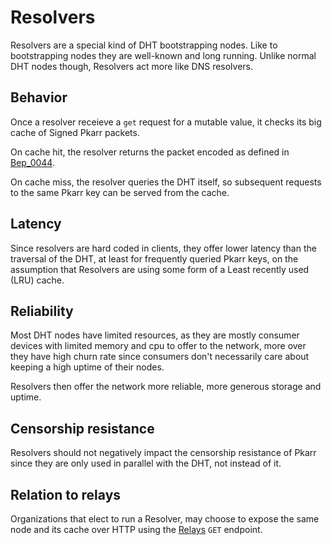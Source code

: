 # Resolvers

Resolvers are a special kind of DHT bootstrapping nodes. Like to bootstrapping nodes they are well-known and long running. Unlike normal DHT nodes though, Resolvers act more like DNS resolvers.

## Behavior

Once a resolver receieve a `get` request for a mutable value, it checks its big cache of Signed Pkarr packets.

On cache hit, the resolver returns the packet encoded as defined in [Bep_0044](https://www.bittorrent.org/beps/bep_0044.html).

On cache miss, the resolver queries the DHT itself, so subsequent requests to the same Pkarr key can be served from the cache.

## Latency

Since resolvers are hard coded in clients, they offer lower latency than the traversal of the DHT, at least for frequently queried Pkarr keys, on the assumption that Resolvers are using some form of a Least recently used (LRU) cache.

## Reliability

Most DHT nodes have limited resources, as they are mostly consumer devices with limited memory and cpu to offer to the network, more over they have high churn rate since consumers don't necessarily care about keeping a high uptime of their nodes.

Resolvers then offer the network more reliable, more generous storage and uptime.

## Censorship resistance

Resolvers should not negatively impact the censorship resistance of Pkarr since they are only used in parallel with the DHT, not instead of it. 

## Relation to relays

Organizations that elect to run a Resolver, may choose to expose the same node and its cache over HTTP using the [Relays](./relays.md) `GET` endpoint.
